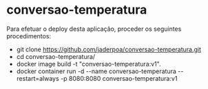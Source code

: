 # conversao-temperatura

Para efetuar o deploy desta aplicação, proceder os seguintes procedimentos:

- git clone https://github.com/jaderpoa/conversao-temperatura.git
- cd conversao-temperatura/
- docker image build -t "conversao-temperatura:v1".
- docker container run -d --name conversao-temperatura --restart=always -p 8080:8080 conversao-temperatura:v1
